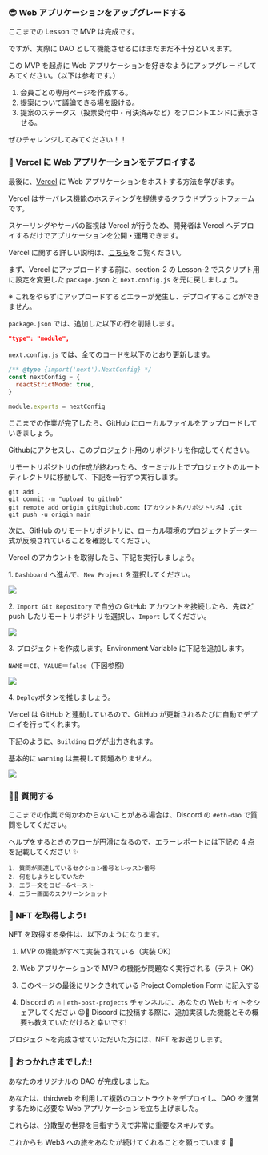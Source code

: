 ### 😎 Web アプリケーションをアップグレードする

ここまでの Lesson で MVP は完成です。

ですが、実際に DAO として機能させるにはまだまだ不十分といえます。

この MVP を起点に Web アプリケーションを好きなようにアップグレードしてみてください。（以下は参考です。）

1. 会員ごとの専用ページを作成する。
2. 提案について議論できる場を設ける。
3. 提案のステータス（投票受付中・可決済みなど）をフロントエンドに表示させる。

ぜひチャレンジしてみてください！！


### 🤟 Vercel に Web アプリケーションをデプロイする

最後に、[Vercel](https://vercel.com/) に Web アプリケーションをホストする方法を学びます。

Vercel はサーバレス機能のホスティングを提供するクラウドプラットフォームです。

スケーリングやサーバの監視は Vercel が行うため、開発者は Vercel へデプロイするだけでアプリケーションを公開・運用できます。

Vercel に関する詳しい説明は、[こちら](https://zenn.dev/lollipop_onl/articles/eoz-vercel-pricing-2020)をご覧ください。

まず、Vercel にアップロードする前に、section-2 の Lesson-2 でスクリプト用に設定を変更した `package.json` と `next.config.js` を元に戻しましょう。

※ これをやらずにアップロードするとエラーが発生し、デプロイすることができません。

`package.json` では、追加した以下の行を削除します。

```json
"type": "module",
```

`next.config.js` では、全てのコードを以下のとおり更新します。

```javascript
/** @type {import('next').NextConfig} */
const nextConfig = {
  reactStrictMode: true,
}

module.exports = nextConfig
```

ここまでの作業が完了したら、GitHub にローカルファイルをアップロードしていきましょう。

Githubにアクセスし、このプロジェクト用のリポジトリを作成してください。

リモートリポジトリの作成が終わったら、ターミナル上でプロジェクトのルートディレクトリに移動して、下記を一行ずつ実行します。

```
git add .
git commit -m "upload to github"
git remote add origin git@github.com:【アカウント名/リポジトリ名】.git
git push -u origin main
```

次に、GitHub のリモートリポジトリに、ローカル環境のプロジェクトデータ一式が反映されていることを確認してください。

Vercel のアカウントを取得したら、下記を実行しましょう。

1\. `Dashboard` へ進んで、`New Project` を選択してください。

![](/public/images/ETH-DAO/section-4/4_2_1.png)

2\. `Import Git Repository` で自分の GitHub アカウントを接続したら、先ほど push したリモートリポジトリを選択し、`Import` してください。

![](/public/images/ETH-DAO/section-4/4_2_2.png)

3\. プロジェクトを作成します。Environment Variable に下記を追加します。

`NAME`＝`CI`、`VALUE`＝`false`（下図参照）

![](/public/images/ETH-DAO/section-4/4_2_3.png)

4\. `Deploy`ボタンを推しましょう。

Vercel は GitHub と連動しているので、GitHub が更新されるたびに自動でデプロイを行ってくれます。

下記のように、`Building` ログが出力されます。

基本的に `warning` は無視して問題ありません。

![](/public/images/ETH-DAO/section-4/4_2_4.png)


### 🙋‍♂️ 質問する

ここまでの作業で何かわからないことがある場合は、Discord の `#eth-dao` で質問をしてください。

ヘルプをするときのフローが円滑になるので、エラーレポートには下記の 4 点を記載してください ✨

```
1. 質問が関連しているセクション番号とレッスン番号
2. 何をしようとしていたか
3. エラー文をコピー&ペースト
4. エラー画面のスクリーンショット
```

### 🎫 NFT を取得しよう!

NFT を取得する条件は、以下のようになります。

1. MVP の機能がすべて実装されている（実装 OK）

2. Web アプリケーションで MVP の機能が問題なく実行される（テスト OK）

3. このページの最後にリンクされている Project Completion Form に記入する

4. Discord の `🔥｜eth-post-projects` チャンネルに、あなたの Web サイトをシェアしてください 😉🎉 Discord に投稿する際に、追加実装した機能とその概要も教えていただけると幸いです!

プロジェクトを完成させていただいた方には、NFT をお送りします。


### 🎉 おつかれさまでした!

あなたのオリジナルの DAO が完成しました。

あなたは、thirdweb を利用して複数のコントラクトをデプロイし、DAO を運営するために必要な Web アプリケーションを立ち上げました。

これらは、分散型の世界を目指すうえで非常に重要なスキルです。

これからも Web3 への旅をあなたが続けてくれることを願っています 🚀
